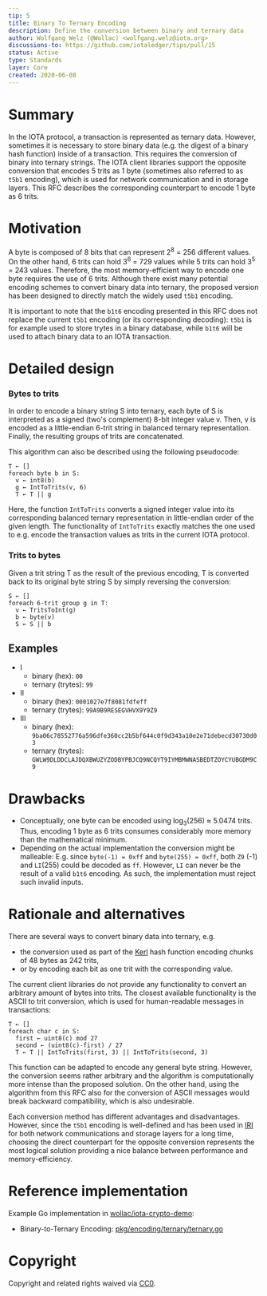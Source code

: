 ```yaml
---
tip: 5
title: Binary To Ternary Encoding
description: Define the conversion between binary and ternary data
author: Wolfgang Welz (@Wollac) <wolfgang.welz@iota.org>
discussions-to: https://github.com/iotaledger/tips/pull/15
status: Active
type: Standards
layer: Core
created: 2020-06-08
---
```


# Summary

In the IOTA protocol, a transaction is represented as ternary data. However, sometimes it is necessary to store binary data (e.g. the digest of a binary hash function) inside of a transaction. This requires the conversion of binary into ternary strings.
The IOTA client libraries support the opposite conversion that encodes 5 trits as 1 byte (sometimes also referred to as `t5b1` encoding), which is used for network communication and in storage layers. This RFC describes the corresponding counterpart to encode 1 byte as 6 trits.

# Motivation

A byte is composed of 8 bits that can represent 2<sup>8</sup> = 256 different values. On the other hand, 6 trits can hold 3<sup>6</sup> = 729 values while 5 trits can hold 3<sup>5</sup> = 243 values. Therefore, the most memory-efficient way to encode one byte requires the use of 6 trits. Although there exist many potential encoding schemes to convert binary data into ternary, the proposed version has been designed to directly match the widely used `t5b1` encoding.

It is important to note that the `b1t6` encoding presented in this RFC does not replace the current `t5b1` encoding (or its corresponding decoding): `t5b1` is for example used to store trytes in a binary database, while `b1t6` will be used to attach binary data to an IOTA transaction.

# Detailed design

### Bytes to trits
In order to encode a binary string S into ternary, each byte of S is interpreted as a signed (two's complement) 8-bit integer value v. Then, v is encoded as a little-endian 6-trit string in balanced ternary representation. Finally, the resulting groups of trits are concatenated.

This algorithm can also be described using the following pseudocode:
```
T ← []
foreach byte b in S:
  v ← int8(b)
  g ← IntToTrits(v, 6)
  T ← T || g
```

Here, the function `IntToTrits` converts a signed integer value into its corresponding balanced ternary representation in little-endian order of the given length. The functionality of `IntToTrits` exactly matches the one used to e.g. encode the transaction values as trits in the current IOTA protocol.

### Trits to bytes

Given a trit string T as the result of the previous encoding, T is converted back to its original byte string S by simply reversing the conversion:
```
S ← []
foreach 6-trit group g in T:
  v ← TritsToInt(g)
  b ← byte(v)
  S ← S || b
```

## Examples

- I
  - binary (hex): `00`
  - ternary (trytes): `99`
- II
  - binary (hex): `0001027e7f8081fdfeff`
  - ternary (trytes):
`99A9B9RESEGVHVX9Y9Z9`
- III
  - binary (hex): `9ba06c78552776a596dfe360cc2b5bf644c0f9d343a10e2e71debecd30730d03`
  - ternary (trytes): `GWLW9DLDDCLAJDQXBWUZYZODBYPBJCQ9NCQYT9IYMBMWNASBEDTZOYCYUBGDM9C9`

# Drawbacks

- Conceptually, one byte can be encoded using log<sub>3</sub>(256) ≈ 5.0474 trits. Thus, encoding 1 byte as 6 trits consumes considerably more memory than the mathematical minimum.
- Depending on the actual implementation the conversion might be malleable: E.g. since `byte(-1) = 0xff` and `byte(255) = 0xff`, both `Z9` (-1) and `LI`(255) could be decoded as `ff`. However, `LI` can never be the result of a valid `b1t6` encoding. As such, the implementation must reject such invalid inputs.

# Rationale and alternatives

There are several ways to convert binary data into ternary, e.g.
 - the conversion used as part of the [Kerl](https://github.com/iotaledger/kerl/blob/master/IOTA-Kerl-spec.md) hash function encoding chunks of 48 bytes as 242 trits,
 - or by encoding each bit as one trit with the corresponding value.

The current client libraries do not provide any functionality to convert an arbitrary amount of bytes into trits. The closest available functionality is the ASCII to trit conversion, which is used for human-readable messages in transactions:
```
T ← []
foreach char c in S:
  first ← uint8(c) mod 27
  second ← (uint8(c)-first) / 27
  T ← T || IntToTrits(first, 3) || IntToTrits(second, 3)
```
This function can be adapted to encode any general byte string. However, the conversion seems rather arbitrary and the algorithm is computationally more intense than the proposed solution.
On the other hand, using the algorithm from this RFC also for the conversion of ASCII messages would break backward compatibility, which is also undesirable.

Each conversion method has different advantages and disadvantages. However, since the `t5b1` encoding is well-defined and has been used in [IRI](https://github.com/iotaledger/iri) for both network communications and storage layers for a long time, choosing the direct counterpart for the opposite conversion represents the most logical solution providing a nice balance between performance and memory-efficiency.

# Reference implementation

Example Go implementation in [wollac/iota-crypto-demo](https://github.com/Wollac/iota-crypto-demo):
- Binary-to-Ternary Encoding: [pkg/encoding/ternary/ternary.go](https://github.com/Wollac/iota-crypto-demo/blob/master/pkg/encoding/ternary/ternary.go)

# Copyright

Copyright and related rights waived via [CC0](https://creativecommons.org/publicdomain/zero/1.0/).
